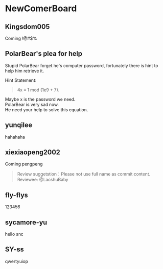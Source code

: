 # NewComerBoard

## Kingsdom005
Coming !@#$%

## PolarBear's plea for help
Stupid PolarBear forget he's computer password,  fortunately there is hint to help him retrieve it.

Hint Statement:
> 4x ≡ 1 mod (1e9 + 7).

Maybe x is the password we need.  
PolarBear is very sad now.  
He need your help to solve this equation.

## yunqilee
hahahaha

## xiexiaopeng2002
Coming pengpeng
>
>Review suggetstion：Please not use full name as commit content.
>Reviewee: @LaoshuBaby

## fly-flys
123456

## sycamore-yu
hello snc

## SY-ss
qwertyuiop
